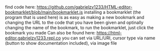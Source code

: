 find code here: https://github.com/gabrielzv1233/HTML-editor-bookmarklet/blob/main/bookmarklet.js
installing a bookmarklet (the program that is used here) is as easy as making a new bookmark and changing the URL to the code that you have been given and optinally changing the name of the bookmark, to run the bookmarklet, just click the bookmark you made Can also be found here: https://html-editor.gabrielzv1233.repl.co you can set via URL/URI, cursor type via name (button to show documentation included), via image file
